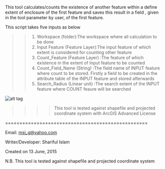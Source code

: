 This tool calculates/counts the existence of another feature within a define extent of enclosure of the first feature and saves this result in a field , given in the tool parameter by user, of the first feature.

This script takes five inputs as below

>>1. Workspace (folder):The workspace where all calculation to be done
>>2. Input Feature (Feature Layer):The input feature of which extent is considered for counting other feature
>>3. Count_Feature (Feature Layer) :The feature of which existence in the extent of Input feature to be counted
>>4. Count_Field_Name (String) :The field name of INPUT feature where count to be stored. Firstly a field to be created in the attribute table of the INPUT feature and stored afterwards
>>5. Search_Radius (Linear unit) :The search extent of the INPUT feature where COUNT feaure will be searched


![alt tag](http://i.imgur.com/L8XwCJ1.png)



>>>>This tool is tested against shapefile and projected coordinate system with ArcGIS Advanced License




==================================================

Email: msi_g@yahoo.com

Writer/Developer: Shariful Islam

Created on 13 June, 2015

N.B. This tool is tested against shapefile and projected coordinate system